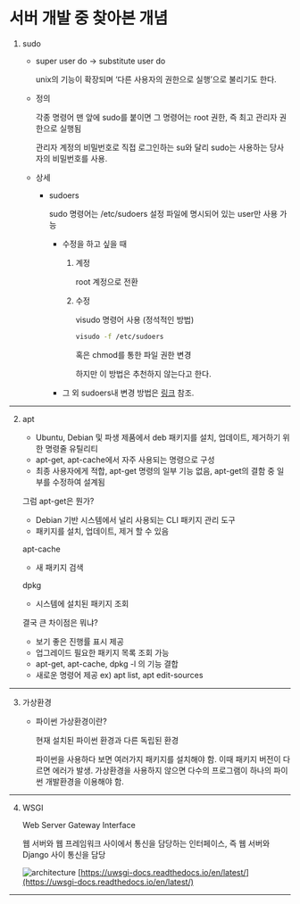 # 서버 개발 중 찾아본 개념

1. sudo
    - super user do → substitute user do
        
        unix의 기능이 확장되며 ‘다른 사용자의 권한으로 실행’으로 불리기도 한다.
        
    - 정의
        
        각종 명령어 맨 앞에 sudo를 붙이면 그 명령어는 root 권한, 즉 최고 관리자 권한으로 실행됨
        
        관리자 계정의 비밀번호로 직접 로그인하는 su와 달리 sudo는 사용하는 당사자의 비밀번호를 사용.
        
    - 상세
        - sudoers
            
            sudo 명령어는 /etc/sudoers 설정 파일에 명시되어 있는 user만 사용 가능
            
            - 수정을 하고 싶을 때
                1. 계정
                    
                    root 계정으로 전환
                    
                2. 수정
                    
                    visudo 명령어 사용 (정석적인 방법)
                    
                    ```bash
                    visudo -f /etc/sudoers
                    ```
                    
                    혹은 chmod를 통한 파일 권한 변경
                    
                    하지만 이 방법은 추천하지 않는다고 한다.
                     
            - 그 외 sudoers내 변경 방법은 [링크](https://whitewing4139.tistory.com/74) 참조.
---
2. apt
    - Ubuntu, Debian 및 파생 제품에서 deb 패키지를 설치, 업데이트, 제거하기 위한 명령줄 유틸리티
    - apt-get, apt-cache에서 자주 사용되는 명령으로 구성
    - 최종 사용자에게 적합, apt-get 명령의 일부 기능 없음, apt-get의 결함 중 일부를 수정하여 설계됨
    
    그럼 apt-get은 뭔가?
    
    - Debian 기반 시스템에서 널리 사용되는 CLI 패키지 관리 도구
    - 패키지를 설치, 업데이트, 제거 할 수 있음
    
    apt-cache
    
    - 새 패키지 검색
    
    dpkg
    
    - 시스템에 설치된 패키지 조회
    
    결국 큰 차이점은 뭐냐?
    
    - 보기 좋은 진행률 표시 제공
    - 업그레이드 필요한 패키지 목록 조회 가능
    - apt-get, apt-cache, dpkg -l 의 기능 결합
    - 새로운 명령어 제공 ex) apt list, apt edit-sources
---
3. 가상환경
    - 파이썬 가상환경이란?
        
        현재 설치된 파이썬 환경과 다른 독립된 환경
        
        파이썬을 사용하다 보면 여러가지 패키지를 설치해야 함. 이때 패키지 버전이 다르면 에러가 발생. 가상환경을 사용하지 않으면 다수의 프로그램이 하나의 파이썬 개발환경을 이용해야 함.
---
4. WSGI
    
    Web Server Gateway Interface
    
    웹 서버와 웹 프레임워크 사이에서 통신을 담당하는 인터페이스, 즉 웹 서버와 Django 사이 통신을 담당
    
    ![architecture](https://user-images.githubusercontent.com/54833128/190975232-f0e965ef-b8cc-4748-a912-7354f5e0447d.png)
    [https://uwsgi-docs.readthedocs.io/en/latest/](https://uwsgi-docs.readthedocs.io/en/latest/)
---
